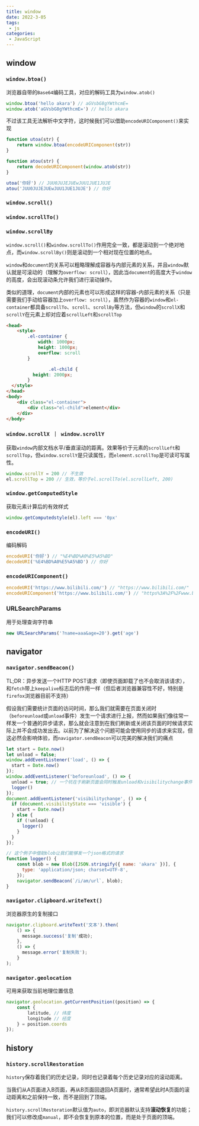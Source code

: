 ```yaml
---
title: window
date: 2022-3-05
tags:
 - js
categories: 
 - JavaScript
---
```


## window

### `window.btoa()`

浏览器自带的`Base64`编码工具，对应的解码工具为`window.atob()`

``` js
window.btoa('hello akara') // aGVsbG8gYWthcmE=
window.atob('aGVsbG8gYWthcmE=') // hello akara
```

不过该工具无法解析中文字符，这时候我们可以借助`encodeURIComponent()`来实现

``` js
function utoa(str) {
    return window.btoa(encodeURIComponent(str))
}

function atou(str) {
    return decodeURIComponent(window.atob(str))
}

utoa('你好') // JUU0JUJEJUEwJUU1JUE1JUJE
atou('JUU0JUJEJUEwJUU1JUE1JUJE') // 你好
```

### `window.scroll()`

### `window.scrollTo()`

### `window.scrollBy`

`window.scroll()`和`window.scrollTo()`作用完全一致，都是滚动到一个绝对地点，而`window.scrollBy()`则是滚动到一个相对现在位置的地点。



`window`和`document`的关系可以粗略理解成容器与内部元素的关系，并且`window`默认就是可滚动的（理解为`overflow: scroll`），因此当`document`的高度大于`window`的高度，会出现滚动条允许我们进行滚动操作。

类似的道理，`document`内部的元素也可以形成这样的容器-内部元素的关系（只是需要我们手动给容器加上`overflow: scroll`），虽然作为容器的`window`和`el-container`都具备`scrollTo`、`scroll`、`scrollBy`等方法，但`window`的`scrollX`和`scrollY`在元素上却对应着`scrollLeft`和`scrollTop`

``` html
<head>
	<style>
        .el-container {
            width: 1000px;
            height: 1000px;
            overflow: scroll
        }

				.el-child {
          height: 2000px;
        }
  </style>
</head>
<body>
    <div class="el-container">
        <div class="el-child">element</div>
    </div>
</body>
```





### `window.scrollX ｜ window.scrollY`

获取`window`内部文档水平/垂直滚动的距离。效果等价于元素的`scrollLeft`和`scrollTop`，但`window.scrollY`是只读属性，而`element.scrollTop`是可读可写属性。

``` js
window.scrollY = 200 // 不生效
el.scrollTop = 200 // 生效，等价于el.scrollTo(el.scrollLeft, 200)
```





### `window.getComputedStyle`

获取元素计算后的有效样式

``` js
window.getComputedstyle(el).left === '0px'
```



### `encodeURI()`

编码解码

``` js
encodeURI('你好') // "%E4%BD%A0%E5%A5%BD"
decodeURI('%E4%BD%A0%E5%A5%BD') // 你好
```



### `encodeURIComponent()`

``` js
encodeURI('https://www.bilibili.com/') // "https://www.bilibili.com/"
encodeURIComponent('https://www.bilibili.com/') // "https%3A%2F%2Fwww.bilibili.com%2F"
```



### URLSearchParams

用于处理查询字符串

``` js
new URLSearchParams('?name=aaa&age=20').get('age')
```




## navigator

### `navigator.sendBeacon()`

TL;DR：异步发送一个HTTP POST请求（即使页面卸载了也不会取消该请求），和`fetch`带上`keepalive`标志后的作用一样（但后者浏览器兼容性不好，特别是`firefox`浏览器目前不支持）



假设我们需要统计页面的访问时间，那么我们就需要在页面关闭时（`beforeunload`或`unload`事件）发生一个请求进行上报，然而如果我们像往常一样发一个普通的异步请求，那么就会注意到在我们刷新或关闭该页面的时候请求实际上并不会成功发出去。以前为了解决这个问题可能会使用同步的请求来实现，但这必然会影响体验，而`navigator.sendBeacon`可以完美的解决我们的痛点

``` js
let start = Date.now()
let unload = false;
window.addEventListener('load', () => {
  start = Date.now()
});
window.addEventListener('beforeunload', () => {
  unload = true; // 一个坑在于刷新页面会同时触发unload和visibilitychange事件
  logger()
});
document.addEventListener('visibilitychange', () => {
  if (document.visibilityState === 'visible') {
    start = Date.now()
  } else {
    if (!unload) {
      logger()
    }
  }
});

// 这个例子中借助blob让我们能够发一个json格式的请求
function logger() {
    const blob = new Blob([JSON.stringify({ name: 'akara' })], {
      type: 'application/json; charset=UTF-8',
    });
    navigator.sendBeacon(`/i/am/url`, blob);  
}

```







### `navigator.clipboard.writeText()`

浏览器原生的复制接口

``` js
navigator.clipboard.writeText('文本').then(
    () => {
      message.success('复制'成功);
    },
    () => {
      message.error('复制失败');
    }
);
```



### `navigator.geolocation`

可用来获取当前地理位置信息

```js
navigator.geolocation.getCurrentPosition((position) => {
    const {
        latitude, // 纬度 
        longitude // 经度
    } = position.coords
});
```



## history

### `history.scrollRestoration`

`history`保存着我们的历史记录，同时也记录着每个历史记录对应的滚动距离。



当我们从A页面进入B页面，再从B页面回退回A页面时，通常希望此时A页面的滚动距离和之前保持一致，而不是回到了顶端。

`history.scrollRestoration`默认值为`auto`，即浏览器默认支持**滚动恢复**的功能；我们可以修改成`manual`，即不会恢复到原本的位置，而是处于页面的顶端。

